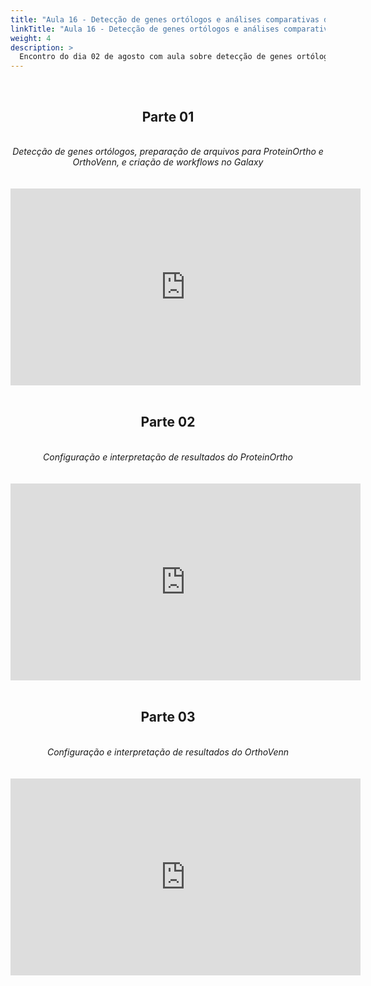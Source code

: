 ```yaml
---
title: "Aula 16 - Detecção de genes ortólogos e análises comparativas de conteúdo, padrões de presença/ausência"
linkTitle: "Aula 16 - Detecção de genes ortólogos e análises comparativas de conteúdo, padrões de presença/ausência"
weight: 4
description: >
  Encontro do dia 02 de agosto com aula sobre detecção de genes ortólogos e análises comparativas de conteúdo, padrões de presença/ausência
---
```


<br>
<div align="center">
<h2>Parte 01</h2>
<br>
<i>Detecção de genes ortólogos, preparação de arquivos para ProteinOrtho e OrthoVenn, e criação de workflows no Galaxy</i>
<br><br><br>
<iframe width="560" height="315" src="https://www.youtube.com/embed/hQYMtRWlcWY" frameborder="0" allow="accelerometer; autoplay; clipboard-write; encrypted-media; gyroscope; picture-in-picture" allowfullscreen></iframe>
<br><br>

<h2>Parte 02</h2>
<br>
<i>Configuração e interpretação de resultados do ProteinOrtho</i>
<br><br><br>
<iframe width="560" height="315" src="https://www.youtube.com/embed/hSVADz3gH2M" frameborder="0" allow="accelerometer; autoplay; clipboard-write; encrypted-media; gyroscope; picture-in-picture" allowfullscreen></iframe>
<br><br>

<h2>Parte 03</h2>
<br>
<i>Configuração e interpretação de resultados do OrthoVenn</i>
<br><br><br>
<iframe width="560" height="315" src="https://www.youtube.com/embed/UZ43y0Eq1Lc" frameborder="0" allow="accelerometer; autoplay; clipboard-write; encrypted-media; gyroscope; picture-in-picture" allowfullscreen></iframe>
<br><br>

</div>